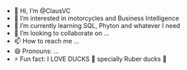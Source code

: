 - 👋 Hi, I’m @ClausVC
- 👀 I’m interested in motorcycles and Business Intelligence
- 🌱 I’m currently learning SQL, Phyton and whatever I need
- 💞️ I’m looking to collaborate on ...
- 📫 How to reach me ...
- 😄 Pronouns: ...
- ⚡ Fun fact: I LOVE DUCKS 🦆 specially Ruber ducks 🐶

<!---
ClausVC/ClausVC is a ✨ special ✨ repository because its `README.md` (this file) appears on your GitHub profile.
You can click the Preview link to take a look at your changes.
--->
